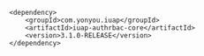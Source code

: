 	<dependency>
		<groupId>com.yonyou.iuap</groupId>
		<artifactId>iuap-authrbac-core</artifactId>
		<version>3.1.0-RELEASE</version>
	</dependency>

